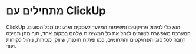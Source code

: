 # מתחילים עם ClickUp

ClickUp הוא כלי לניהול פרויקטים ומשימות המיועד לעסקים וארגונים מכל הסוגים. המערכת מאפשרת לצוותים לנהל את כל המשימות שלהם במקום אחד, תוך מתן תמיכה רחבה לכל סוגי הפרויקטים והתחומים, כמו פיתוח תוכנה, שיווק, מכירות, ניהול לקוחות ועוד.

## 